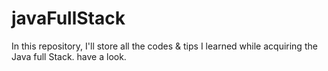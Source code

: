 # javaFullStack

In this repository, I'll store all the codes & tips I learned while acquiring the Java full Stack.
have a look.
